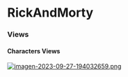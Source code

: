 # RickAndMorty
### Views
#### Characters Views

[![imagen-2023-09-27-194032659.png](https://i.postimg.cc/9fRG4sr9/imagen-2023-09-27-194032659.png)](https://postimg.cc/Y474ZnN2)
